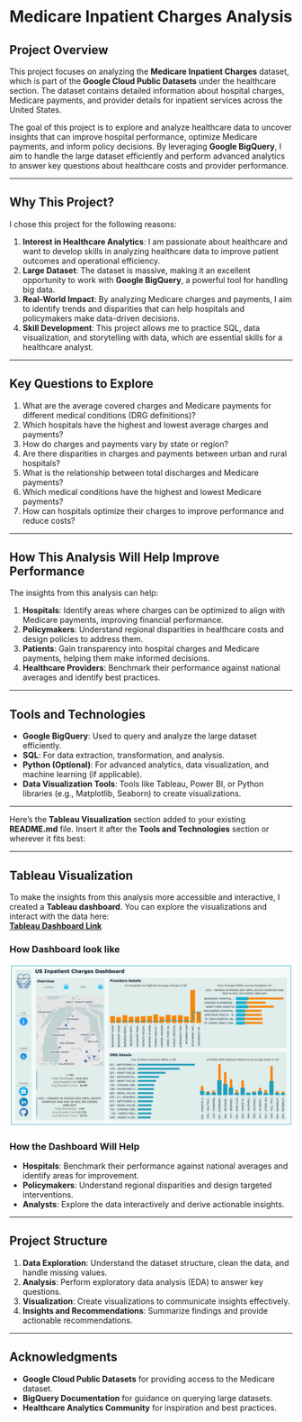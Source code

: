 # **Medicare Inpatient Charges Analysis**

## **Project Overview**

This project focuses on analyzing the **Medicare Inpatient Charges** dataset, which is part of the **Google Cloud Public Datasets** under the healthcare section. The dataset contains detailed information about hospital charges, Medicare payments, and provider details for inpatient services across the United States.

The goal of this project is to explore and analyze healthcare data to uncover insights that can improve hospital performance, optimize Medicare payments, and inform policy decisions. By leveraging **Google BigQuery**, I aim to handle the large dataset efficiently and perform advanced analytics to answer key questions about healthcare costs and provider performance.

---

## **Why This Project?**

I chose this project for the following reasons:

1. **Interest in Healthcare Analytics**: I am passionate about healthcare and want to develop skills in analyzing healthcare data to improve patient outcomes and operational efficiency.
2. **Large Dataset**: The dataset is massive, making it an excellent opportunity to work with **Google BigQuery**, a powerful tool for handling big data.
3. **Real-World Impact**: By analyzing Medicare charges and payments, I aim to identify trends and disparities that can help hospitals and policymakers make data-driven decisions.
4. **Skill Development**: This project allows me to practice SQL, data visualization, and storytelling with data, which are essential skills for a healthcare analyst.

---

## **Key Questions to Explore**

1. What are the average covered charges and Medicare payments for different medical conditions (DRG definitions)?
2. Which hospitals have the highest and lowest average charges and payments?
3. How do charges and payments vary by state or region?
4. Are there disparities in charges and payments between urban and rural hospitals?
5. What is the relationship between total discharges and Medicare payments?
6. Which medical conditions have the highest and lowest Medicare payments?
7. How can hospitals optimize their charges to improve performance and reduce costs?

---

## **How This Analysis Will Help Improve Performance**

The insights from this analysis can help:

1. **Hospitals**: Identify areas where charges can be optimized to align with Medicare payments, improving financial performance.
2. **Policymakers**: Understand regional disparities in healthcare costs and design policies to address them.
3. **Patients**: Gain transparency into hospital charges and Medicare payments, helping them make informed decisions.
4. **Healthcare Providers**: Benchmark their performance against national averages and identify best practices.

---

## **Tools and Technologies**

- **Google BigQuery**: Used to query and analyze the large dataset efficiently.
- **SQL**: For data extraction, transformation, and analysis.
- **Python (Optional)**: For advanced analytics, data visualization, and machine learning (if applicable).
- **Data Visualization Tools**: Tools like Tableau, Power BI, or Python libraries (e.g., Matplotlib, Seaborn) to create visualizations.

---

Here’s the **Tableau Visualization** section added to your existing **README.md** file. Insert it after the **Tools and Technologies** section or wherever it fits best:

---

## **Tableau Visualization**

To make the insights from this analysis more accessible and interactive, I created a **Tableau dashboard**. You can explore the visualizations and interact with the data here:  
[**Tableau Dashboard Link**](https://public.tableau.com/views/YourDashboardName/YourViewName)

### **How Dashboard look like**

![Medicare Dashboard](Medicare%20Dashboard.png)

### **How the Dashboard Will Help**

- **Hospitals**: Benchmark their performance against national averages and identify areas for improvement.
- **Policymakers**: Understand regional disparities and design targeted interventions.
- **Analysts**: Explore the data interactively and derive actionable insights.

---

## **Project Structure**

1. **Data Exploration**: Understand the dataset structure, clean the data, and handle missing values.
2. **Analysis**: Perform exploratory data analysis (EDA) to answer key questions.
3. **Visualization**: Create visualizations to communicate insights effectively.
4. **Insights and Recommendations**: Summarize findings and provide actionable recommendations.

---

## **Acknowledgments**

- **Google Cloud Public Datasets** for providing access to the Medicare dataset.
- **BigQuery Documentation** for guidance on querying large datasets.
- **Healthcare Analytics Community** for inspiration and best practices.

